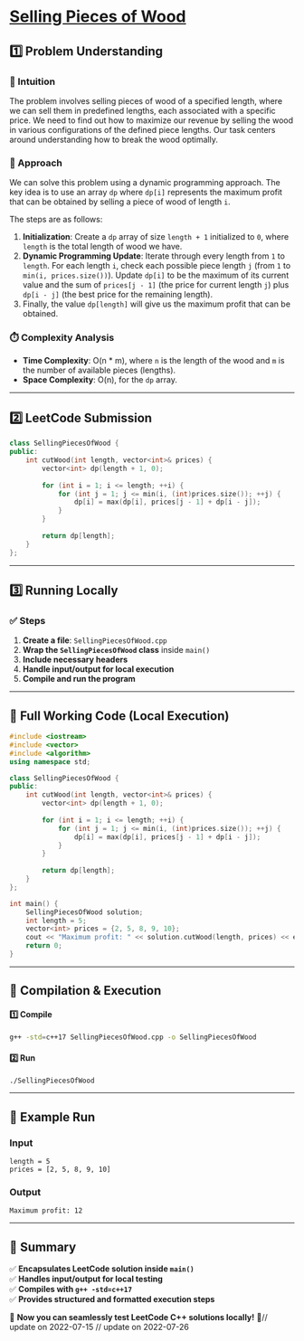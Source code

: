 # **[Selling Pieces of Wood](https://leetcode.com/problems/selling-pieces-of-wood/description/)**  

## **1️⃣ Problem Understanding**  
### **📌 Intuition**  
The problem involves selling pieces of wood of a specified length, where we can sell them in predefined lengths, each associated with a specific price. We need to find out how to maximize our revenue by selling the wood in various configurations of the defined piece lengths. Our task centers around understanding how to break the wood optimally. 

### **🚀 Approach**  
We can solve this problem using a dynamic programming approach. The key idea is to use an array `dp` where `dp[i]` represents the maximum profit that can be obtained by selling a piece of wood of length `i`.

The steps are as follows:

1. **Initialization**: Create a `dp` array of size `length + 1` initialized to `0`, where `length` is the total length of wood we have.
2. **Dynamic Programming Update**: Iterate through every length from `1` to `length`. For each length `i`, check each possible piece length `j` (from `1` to `min(i, prices.size())`). Update `dp[i]` to be the maximum of its current value and the sum of `prices[j - 1]` (the price for current length `j`) plus `dp[i - j]` (the best price for the remaining length).
3. Finally, the value `dp[length]` will give us the maximum profit that can be obtained.

### **⏱️ Complexity Analysis**  
- **Time Complexity**: O(n * m), where `n` is the length of the wood and `m` is the number of available pieces (lengths).
- **Space Complexity**: O(n), for the `dp` array.

---  

## **2️⃣ LeetCode Submission**  
```cpp
class SellingPiecesOfWood {
public:
    int cutWood(int length, vector<int>& prices) {
        vector<int> dp(length + 1, 0);
        
        for (int i = 1; i <= length; ++i) {
            for (int j = 1; j <= min(i, (int)prices.size()); ++j) {
                dp[i] = max(dp[i], prices[j - 1] + dp[i - j]);
            }
        }
        
        return dp[length];
    }
};  
```  

---  

## **3️⃣ Running Locally**  
### **✅ Steps**  
1. **Create a file**: `SellingPiecesOfWood.cpp`  
2. **Wrap the `SellingPiecesOfWood` class** inside `main()`  
3. **Include necessary headers**  
4. **Handle input/output for local execution**  
5. **Compile and run the program**  

---  

## **📝 Full Working Code (Local Execution)**  
```cpp
#include <iostream>
#include <vector>
#include <algorithm>
using namespace std;

class SellingPiecesOfWood {
public:
    int cutWood(int length, vector<int>& prices) {
        vector<int> dp(length + 1, 0);
        
        for (int i = 1; i <= length; ++i) {
            for (int j = 1; j <= min(i, (int)prices.size()); ++j) {
                dp[i] = max(dp[i], prices[j - 1] + dp[i - j]);
            }
        }
        
        return dp[length];
    }
};

int main() {
    SellingPiecesOfWood solution;
    int length = 5;
    vector<int> prices = {2, 5, 8, 9, 10};
    cout << "Maximum profit: " << solution.cutWood(length, prices) << endl; // Example test case
    return 0;
}  
```  

---  

## **🔧 Compilation & Execution**  
#### **1️⃣ Compile**  
```bash
g++ -std=c++17 SellingPiecesOfWood.cpp -o SellingPiecesOfWood
```  

#### **2️⃣ Run**  
```bash
./SellingPiecesOfWood
```  

---  

## **🎯 Example Run**  
### **Input**  
```
length = 5
prices = [2, 5, 8, 9, 10]
```  
### **Output**  
```
Maximum profit: 12
```  

---  

## **📌 Summary**  
✅ **Encapsulates LeetCode solution inside `main()`**  
✅ **Handles input/output for local testing**  
✅ **Compiles with `g++ -std=c++17`**  
✅ **Provides structured and formatted execution steps**  

🚀 **Now you can seamlessly test LeetCode C++ solutions locally!** 🚀// update on 2022-07-15
// update on 2022-07-26
